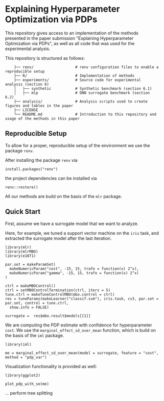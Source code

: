 # Explaining Hyperparameter Optimization via PDPs

This repository gives access to an implementation of the methods presented in the paper submission "Explaining Hyperparameter Optimization via PDPs", as well as all code that was used for the experimental analysis. 

This repository is structured as follows: 

```
    ├── renv/                   # renv configuration files to enable a reproducible setup 
    ├── R/                      # Implementation of methods 
    ├── experiments/            # Source code for experimental analysis (section 6)
    │   ├── synthetic           # Synthetic benchmark (section 6.1)
    │   ├── mlp                 # DNN surrogate benchmark (section 6.2)
    ├── analysis/               # Analysis scripts used to create figures and tables in the paper
    ├── LICENSE
    └── README.md               # Introduction to this repository and usage of the methods in this paper
```    

## Reproducible Setup 

To allow for a proper, reproducible setup of the environment we use the package `renv`. 

After installing the package `renv` via

```
install.packages("renv")
```

the project dependencies can be installed via 

```
renv::restore()
```

All our methods are build on the basis of the `mlr` package. 

## Quick Start  

First, assume we have a surrogate model that we want to analyze. 

Here, for example, we tuned a support vector machine on the `iris` task, and extracted the surrogate model after the last iteration. 

```
library(mlr)
library(mlrMBO)
library(e1071)

par.set = makeParamSet(
  makeNumericParam("cost", -15, 15, trafo = function(x) 2^x),
  makeNumericParam("gamma", -15, 15, trafo = function(x) 2^x)
)

ctrl = makeMBOControl()
ctrl = setMBOControlTermination(ctrl, iters = 5)
tune.ctrl = makeTuneControlMBO(mbo.control = ctrl)
res = tuneParams(makeLearner("classif.svm"), iris.task, cv3, par.set = par.set, control = tune.ctrl,
  show.info = FALSE)
  
surrogate =  res$mbo.result$models[[1]]
```

We are computing the PDP estimate with confidence for hyperparameter `cost`. We use the `marginal_effect_sd_over_mean` function, which is build on the basis of the `iml` package. 

```
library(iml)

me = marginal_effect_sd_over_mean(model = surrogate, feature = "cost", method = "pdp_var")
```

Visualization functionality is provided as well: 

```
library(ggplot2)

plot_pdp_with_se(me)
```

... perform tree splitting



